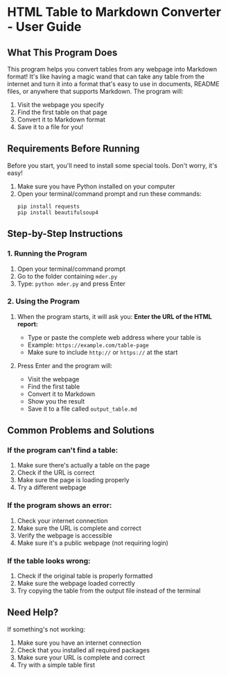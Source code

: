 # HTML Table to Markdown Converter - User Guide

## What This Program Does
This program helps you convert tables from any webpage into Markdown format! It's like having a magic wand that can take any table from the internet and turn it into a format that's easy to use in documents, README files, or anywhere that supports Markdown. The program will:
1. Visit the webpage you specify
2. Find the first table on that page
3. Convert it to Markdown format
4. Save it to a file for you!

## Requirements Before Running
Before you start, you'll need to install some special tools. Don't worry, it's easy!

1. Make sure you have Python installed on your computer
2. Open your terminal/command prompt and run these commands:
   ```
   pip install requests
   pip install beautifulsoup4
   ```

## Step-by-Step Instructions

### 1. Running the Program
1. Open your terminal/command prompt
2. Go to the folder containing `mder.py`
3. Type: `python mder.py` and press Enter

### 2. Using the Program
1. When the program starts, it will ask you:
   **Enter the URL of the HTML report:**
   - Type or paste the complete web address where your table is
   - Example: `https://example.com/table-page`
   - Make sure to include `http://` or `https://` at the start

2. Press Enter and the program will:
   - Visit the webpage
   - Find the first table
   - Convert it to Markdown
   - Show you the result
   - Save it to a file called `output_table.md`

## Common Problems and Solutions

### If the program can't find a table:
1. Make sure there's actually a table on the page
2. Check if the URL is correct
3. Make sure the page is loading properly
4. Try a different webpage

### If the program shows an error:
1. Check your internet connection
2. Make sure the URL is complete and correct
3. Verify the webpage is accessible
4. Make sure it's a public webpage (not requiring login)

### If the table looks wrong:
1. Check if the original table is properly formatted
2. Make sure the webpage loaded correctly
3. Try copying the table from the output file instead of the terminal

## Need Help?
If something's not working:
1. Make sure you have an internet connection
2. Check that you installed all required packages
3. Make sure your URL is complete and correct
4. Try with a simple table first

